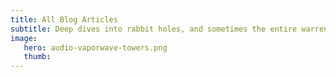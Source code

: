 ```yaml
---
title: All Blog Articles
subtitle: Deep dives into rabbit holes, and sometimes the entire warren
image:
   hero: audio-vaporwave-towers.png
   thumb:
---
```

